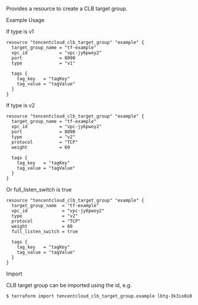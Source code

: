 Provides a resource to create a CLB target group.

Example Usage

If type is v1

```hcl
resource "tencentcloud_clb_target_group" "example" {
  target_group_name = "tf-example"
  vpc_id            = "vpc-jy6pwoy2"
  port              = 8090
  type              = "v1"

  tags {
    tag_key   = "tagKey"
    tag_value = "tagValue"
  }
}
```

If type is v2

```hcl
resource "tencentcloud_clb_target_group" "example" {
  target_group_name = "tf-example"
  vpc_id            = "vpc-jy6pwoy2"
  port              = 8090
  type              = "v2"
  protocol          = "TCP"
  weight            = 60

  tags {
    tag_key   = "tagKey"
    tag_value = "tagValue"
  }
}
```

Or full_listen_switch is true

```hcl
resource "tencentcloud_clb_target_group" "example" {
  target_group_name  = "tf-example"
  vpc_id             = "vpc-jy6pwoy2"
  type               = "v2"
  protocol           = "TCP"
  weight             = 60
  full_listen_switch = true

  tags {
    tag_key   = "tagKey"
    tag_value = "tagValue"
  }
}
```

Import

CLB target group can be imported using the id, e.g.

```
$ terraform import tencentcloud_clb_target_group.example lbtg-3k3io0i0
```
